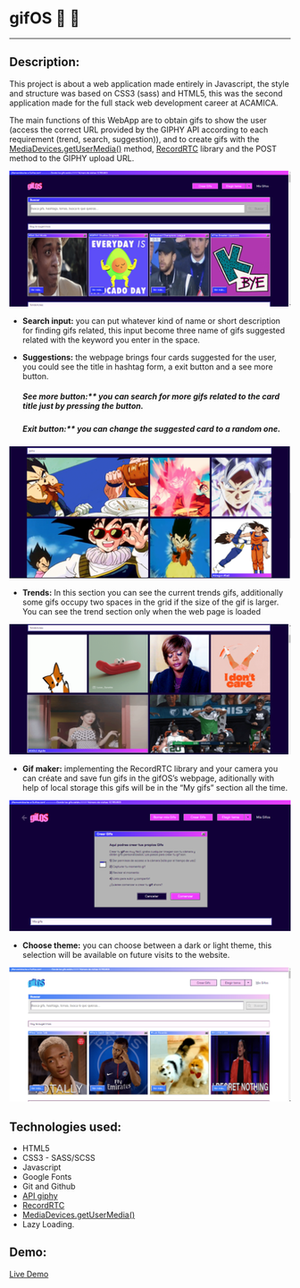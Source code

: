 # gifOS 📸 🚀

---

## Description:

This project is about a web application made entirely in Javascript, the style and structure was based on CSS3 (sass) and HTML5, this was the second application made for the full stack web development career at ACAMICA.

The main functions of this WebApp are to obtain gifs to show the user (access the correct URL provided by the GIPHY API according to each requirement (trend, search, suggestion)), and to create gifs with the [MediaDevices.getUserMedia()](https://developer.mozilla.org/es/docs/Web/API/MediaDevices/getUserMedia 'MediaDevices.getUserMedia()') method, [RecordRTC](https://recordrtc.org/ 'RecordRTC') library and the POST method to the GIPHY upload URL.

[![](https://github.com/SETAGI/GifOs-proyect/blob/master/assets/suggestions.png)](https://github.com/SETAGI/GifOs-proyect/blob/master/assets/suggestions.png)

- **Search input:** you can put whatever kind of name or short description for finding gifs related, this input become three name of gifs suggested related with the keyword you enter in the space.

* **Suggestions:** the webpage brings four cards suggested for the user, you could see the title in hashtag form, a exit button and a see more button.

  ##### See more button:\*\* you can search for more gifs related to the card title just by pressing the button.

  ##### Exit button:\*\* you can change the suggested card to a random one.

[![](https://github.com/SETAGI/GifOs-proyect/blob/master/assets/search.png)](https://github.com/SETAGI/GifOs-proyect/blob/master/assets/search.png)

- **Trends:** In this section you can see the current trends gifs, additionally some gifs occupy two spaces in the grid if the size of the gif is larger. You can see the trend section only when the web page is loaded

[![](https://github.com/SETAGI/GifOs-proyect/blob/master/assets/trends.png)](https://github.com/SETAGI/GifOs-proyect/blob/master/assets/trends.png)

- **Gif maker:** implementing the RecordRTC library and your camera you can créate and save fun gifs in the gifOS’s webpage, aditionally with help of local storage this gifs will be in the “My gifs” section all the time.

[![](https://github.com/SETAGI/GifOs-proyect/blob/master/assets/create.png)](https://github.com/SETAGI/GifOs-proyect/blob/master/assets/create.png)

- **Choose theme:** you can choose between a dark or light theme, this selection will be available on future visits to the website.

[![](https://github.com/SETAGI/GifOs-proyect/blob/master/assets/themeDay.png)](https://github.com/SETAGI/GifOs-proyect/blob/master/assets/themeDay.png)

## Technologies used:

- HTML5
- CSS3 - SASS/SCSS
- Javascript
- Google Fonts
- Git and Github
- [API giphy](https://developers.giphy.com/docs/api#quick-start-guide 'API giphy')
- [RecordRTC](https://recordrtc.org/ 'RecordRTC')
- [MediaDevices.getUserMedia()](https://developer.mozilla.org/es/docs/Web/API/MediaDevices/getUserMedia 'MediaDevices.getUserMedia()')
- Lazy Loading.

## Demo:

[Live Demo](https://gifos-s-t-g.surge.sh/ 'Live Demo')

